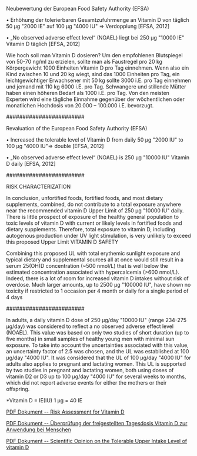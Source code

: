 
Neubewertung der European Food Safety Authority (EFSA)

• Erhöhung der tolerierbaren Gesamtzufuhrmenge an Vitamin D von täglich
50 µg "2000 IE" auf 100 µg "4000 IU" => Verdopplung [EFSA, 2012]

• „No observed adverse effect level“ (NOAEL) liegt bei 250 µg "10000 IE" Vitamin D
täglich [EFSA, 2012]

Wie hoch soll man Vitamin D dosieren?
Um den empfohlenen Blutspiegel von 50-70 ng/ml zu erzielen, sollte man als Faustregel pro 20 kg Körpergewicht 1000 Einheiten Vitamin D pro Tag einnehmen. Wenn also ein Kind zwischen 10 und 20 kg wiegt, sind das 1000 Einheiten pro Tag, ein leichtgewichtiger Erwachsener mit 50 kg sollte 3000 i.E. pro Tag einnehmen und jemand mit 110 kg 6000 i.E. pro Tag. Schwangere und stillende Mütter haben einen höheren Bedarf als 1000 i.E. pro Tag. Von den meisten Experten wird eine tägliche Einnahme gegenüber der wöchentlichen oder monatlichen Hochdosis von 20.000 – 100.000 i.E. bevorzugt.

########################

Revaluation of the European Food Safety Authority (EFSA)

• Increased the tolerable level of Vitamin D from daily
50 µg "2000 IU" to 100 µg "4000 IU"=> double [EFSA, 2012]

• „No observed adverse effect level“ (NOAEL) is 250 µg "10000 IU" Vitamin D
daily [EFSA, 2012]

########################

RISK CHARACTERIZATION

In conclusion, unfortified foods, fortified foods, and most
dietary supplements, combined, do not contribute to a total exposure anywhere near 
the recommended vitamin D Upper Limit of 250 µg "10000 IU" daily. 
There is little prospect of exposure of the healthy general
population to toxic levels of vitamin D with current or likely
levels in fortified foods and dietary supplements. Therefore, total
exposure to vitamin D, including autogenous production under
UV light stimulation, is very unlikely to exceed this proposed Upper Limit VITAMIN D SAFETY

Combining this proposed UL with total erythemic sunlight
exposure and typical dietary and supplemental sources all at once
would still result in a serum 25(OH)D concentration (~500 nmol/L) 
that is well below the estimated concentration associated with hypercalcemia (>600 nmol/L). 
Indeed, there is a lot of room for increased vitamin D intakes without risk of overdose.
Much larger amounts, up to 2500 µg "100000 IU", have shown no toxicity if
restricted to 1 occasion per 4 month or daily for a single period of 4 days

########################

In adults, a daily vitamin D dose of 250 µg/day "10000 IU" (range 234-275 µg/day) was considered to reflect a
no observed adverse effect level (NOAEL). This value was based on only two studies of short
duration (up to five months) in small samples of healthy young men with minimal sun exposure. To
take into account the uncertainties associated with this value, an uncertainty factor of 2.5 was chosen,
and the UL was established at 100 µg/day "4000 IU". It was considered that the UL of 100 µg/day "4000 IU" for adults
also applies to pregnant and lactating women. This UL is supported by two studies in pregnant and
lactating women, both using doses of vitamin D2 or D3 up to 100 µg/day "4000 IU" for several weeks to months,
which did not report adverse events for either the mothers or their offspring.


*Vitamin D	= IE(IU)
    1 μg = 40 IE

<a href="https://github.com/vitaminsafety/Vitamin-D/blob/master/Risk%20assessment%20for%20vitamin%20D.pdf">PDF Dokument -- Risk Assessment for Vitamin D</a>

<a href="https://github.com/vitaminsafety/Vitamin-D/blob/master/Colecalciferol.pdf">PDF Dokument -- Überprüfung der freigestellten Tagesdosis Vitamin D zur Anwendung bei Menschen
</a>

<a href="https://github.com/vitaminsafety/Vitamin-D/blob/master/efsa2012.pdf">PDF Dokument -- Scientific Opinion on the Tolerable Upper Intake Level of vitamin D</a>

